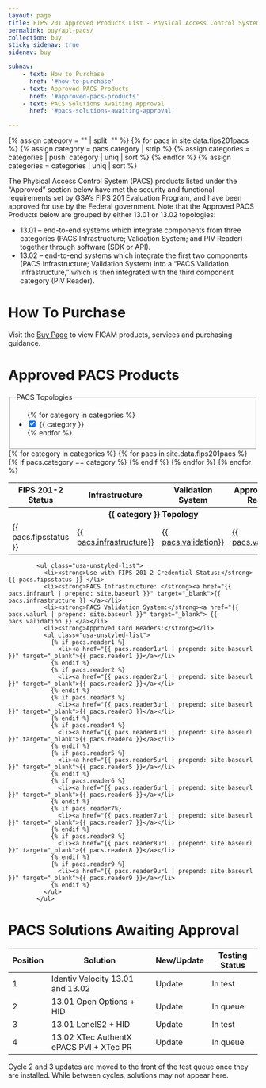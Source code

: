 ```yaml
---
layout: page
title: FIPS 201 Approved Products List - Physical Access Control System Components
permalink: buy/apl-pacs/
collection: buy
sticky_sidenav: true
sidenav: buy

subnav:
    - text: How to Purchase
      href: '#how-to-purchase'
    - text: Approved PACS Products
      href: '#approved-pacs-products'
    - text: PACS Solutions Awaiting Approval
      href: '#pacs-solutions-awaiting-approval'

---
```


{% assign category = "" | split: "" %}
{% for pacs in site.data.fips201pacs %}
  {% assign category = pacs.category | strip %}
  {% assign categories = categories | push: category | uniq | sort %}
{% endfor %}
{% assign categories = categories | uniq | sort %}

The Physical Access Control System (PACS) products listed under the “Approved” section below have met the security and functional requirements set by GSA’s FIPS 201 Evaluation Program, and have been approved for use by the Federal government. Note that the Approved PACS Products below are grouped by either 13.01 or 13.02 topologies:

- 13.01 – end-to-end systems which integrate components from three categories (PACS Infrastructure; Validation System; and PIV Reader) together through software (SDK or API).
- 13.02 – end-to-end systems which integrate the first two components (PACS Infrastructure; Validation System) into a “PACS Validation Infrastructure,” which is then integrated with the third component category (PIV Reader).

# How To Purchase

Visit the [Buy Page](../) to view FICAM products, services and purchasing guidance.

# Approved PACS Products

<div class="usa-width-one-fourth">
  <fieldset class="usa-fieldset-inputs pacs-filter">
    <legend>PACS Topologies</legend>
    <ul class="usa-unstyled-list">
      {% for category in categories %}
      <li>
        <input class="pacs-filter-category" id="category-{{ category | slugify }}" type="checkbox" name="categories" value="{{ category }}" checked>
        <label for="category-{{ category | slugify }}">{{ category }}</label>
      </li>
      {% endfor %}
    </ul>
  </fieldset>
</div>

<table class="usa-table--borderless pacs-table">
  <thead class="usa-sr">
    <tr>
      <th id="pacs-table-heading-fipsstatus" scope="col">FIPS 201-2 Status</th>
      <th id="pacs-table-heading-infrastructure" scope="col">Infrastructure</th>
      <th id="pacs-table-heading-validation" scope="col">Validation System</th>
      <th id="pacs-table-heading-validation" scope="col">Approved Card Readers</th>
    </tr>
  </thead>
  <tbody>
    {% for category in categories %}
      <tr class="pacs-table-category-heading" data-category="{{ category }}">
        <th colspan="4" class="pacs-table-heading" id="pacs-table-heading-{{ category | slugify }}"><b>{{ category }} Topology</b></th>
      </tr>
      {% for pacs in site.data.fips201pacs %}
        {% if pacs.category == category %}
          <tr class="pacs-table-row" data-category="{{ pacs.category }}">
            <td headers="pacs-table-heading-{{ category | slugify }} pacs-table-heading-fipsstatus">{{ pacs.fipsstatus }}</td>
            <td headers="pacs-table-heading-{{ category | slugify }} pacs-table-heading-"><a href="{{ pacs.infrasurl | prepend: site.baseurl }}" target="_blank">{{ pacs.infrastructure}}</a></td>
            <td headers="pacs-table-heading-{{ category | slugify }} pacs-table-heading-"><a href="{{ pacs.valurl | prepend: site.baseurl }}" target="_blank">{{ pacs.validation}}</a></td>
            <td headers="pacs-table-heading-{{ category | slugify }} pacs-table-heading-"><a href="{{ pacs.valurl | prepend: site.baseurl }}" target="_blank">{{ pacs.validation}}</a></td>
          </tr>
        {% endif %}
      {% endfor %} <!--pacs-->
    {% endfor %}<!--category-->
  </tbody>
</table>

            <ul class="usa-unstyled-list">
              <li><strong>Use with FIPS 201-2 Credential Status:</strong> {{ pacs.fipsstatus }} </li>
              <li><strong>PACS Infrastructure: </strong><a href="{{ pacs.infraurl | prepend: site.baseurl }}" target="_blank">{{ pacs.infrastructure }} </a></li>
              <li><strong>PACS Validation System:</strong><a href="{{ pacs.valurl | prepend: site.baseurl }}" target="_blank"> {{ pacs.validation }} </a></li>
              <li><strong>Approved Card Readers:</strong></li>
              <ul class="usa-unstyled-list">
                {% if pacs.reader1 %}
                  <li><a href="{{ pacs.reader1url | prepend: site.baseurl }}" target="_blank">{{ pacs.reader1 }}</a></li>
                {% endif %}
                {% if pacs.reader2 %}
                  <li><a href="{{ pacs.reader2url | prepend: site.baseurl }}" target="_blank">{{ pacs.reader2 }}</a></li>
                {% endif %}
                {% if pacs.reader3 %}
                  <li><a href="{{ pacs.reader3url | prepend: site.baseurl }}" target="_blank">{{ pacs.reader3 }}</a></li>
                {% endif %}
                {% if pacs.reader4 %}
                  <li><a href="{{ pacs.reader4url | prepend: site.baseurl }}" target="_blank">{{ pacs.reader4 }}</a></li>
                {% endif %}
                {% if pacs.reader5 %}
                  <li><a href="{{ pacs.reader5url | prepend: site.baseurl }}" target="_blank">{{ pacs.reader5 }}</a></li>
                {% endif %}
                {% if pacs.reader6 %}
                  <li><a href="{{ pacs.reader6url | prepend: site.baseurl }}" target="_blank">{{ pacs.reader6 }}</a></li>
                {% endif %}
                {% if pacs.reader7%}
                  <li><a href="{{ pacs.reader7url | prepend: site.baseurl }}" target="_blank">{{ pacs.reader7 }}</a></li>
                {% endif %}
                {% if pacs.reader8 %}
                  <li><a href="{{ pacs.reader8url | prepend: site.baseurl }}" target="_blank">{{ pacs.reader8 }}</a></li>
                {% endif %}
                {% if pacs.reader9 %}
                  <li><a href="{{ pacs.reader9url | prepend: site.baseurl }}" target="_blank">{{ pacs.reader9 }}</a></li>
                {% endif %}
              </ul>
            </ul>

# PACS Solutions Awaiting Approval

| Position | Solution | New/Update | Testing Status |
| -------- | -------- | ---------- | -------------- |
| 1 |	Identiv Velocity 13.01 and 13.02	| Update	| In test |
| 2	| 13.01 Open Options + HID	| Update	| In queue |
| 3	| 13.01 LenelS2 + HID	| Update |	In test |
| 4	| 13.02 XTec AuthentX ePACS PVI + XTec PR	| Update	| In queue |

Cycle 2 and 3 updates are moved to the front of the test queue once they are installed. While between cycles, solutions may not appear here.